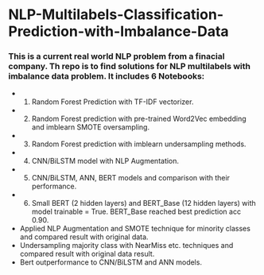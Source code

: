 # NLP-Multilabels-Classification-Prediction-with-Imbalance-Data
### This is a current real world NLP problem from a finacial company. Th repo is to find solutions for NLP multilabels with imbalance data problem. It includes 6 Notebooks:
* 1. Random Forest Prediction with TF-IDF vectorizer.
* 2. Random Forest prediction with pre-trained Word2Vec embedding and imblearn SMOTE oversampling.
* 3. Random Forest prediction with imblearn undersampling methods.
* 4. CNN/BiLSTM model with NLP Augmentation.
* 5. CNN/BiLSTM, ANN, BERT models and comparison with their performance.
* 6. Small BERT (2 hidden layers) and BERT_Base (12 hidden layers) with model trainable = True. BERT_Base reached best prediction acc 0.90.
* Applied NLP Augmentation and SMOTE technique for minority classes and compared result with original data.
* Undersampling majority class with NearMiss etc. techniques and compared result with original data result.
* Bert outperformance to CNN/BiLSTM and ANN models.
